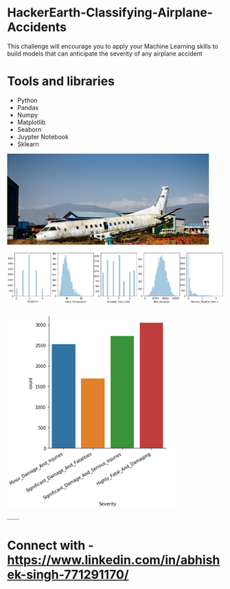 # HackerEarth-Classifying-Airplane-Accidents
 This challenge will encourage you to apply your Machine Learning skills to build models that can anticipate the severity of any airplane accident
 
 # Tools and libraries
 + Python
 + Pandas 
 + Numpy
 + Matplotlib
 + Seaborn 
 + Juypter Notebook
 + Sklearn
 
 ![air_1](images/air_1.png)
 
  
 ![air_2](images/air_2.png)



 
 ![air_3](images/air_3.png)
 
 
 .......
 
 
 
 # Connect with -  https://www.linkedin.com/in/abhishek-singh-771291170/

